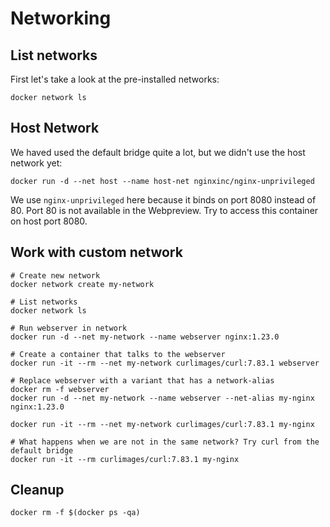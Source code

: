 # Networking

## List networks
First let's take a look at the pre-installed networks:
```
docker network ls
```

## Host Network
We haved used the default bridge quite a lot, but we didn't use the host network yet:
```
docker run -d --net host --name host-net nginxinc/nginx-unprivileged
```

We use `nginx-unprivileged` here because it binds on port 8080 instead of 80. Port 80 is not available in the Webpreview.
Try to access this container on host port 8080.

## Work with custom network
```
# Create new network
docker network create my-network

# List networks
docker network ls

# Run webserver in network
docker run -d --net my-network --name webserver nginx:1.23.0

# Create a container that talks to the webserver
docker run -it --rm --net my-network curlimages/curl:7.83.1 webserver

# Replace webserver with a variant that has a network-alias
docker rm -f webserver
docker run -d --net my-network --name webserver --net-alias my-nginx nginx:1.23.0

docker run -it --rm --net my-network curlimages/curl:7.83.1 my-nginx

# What happens when we are not in the same network? Try curl from the default bridge
docker run -it --rm curlimages/curl:7.83.1 my-nginx
```

## Cleanup
```
docker rm -f $(docker ps -qa)
```